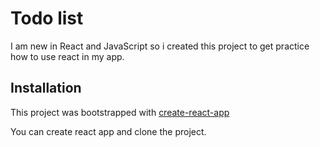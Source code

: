# Todo list

I am new in React and JavaScript so i created this project to get practice 
how to use react in my app.

## Installation  

This project was bootstrapped with [create-react-app](https://github.com/facebook/create-react-app)

You can create react app and clone the project.
